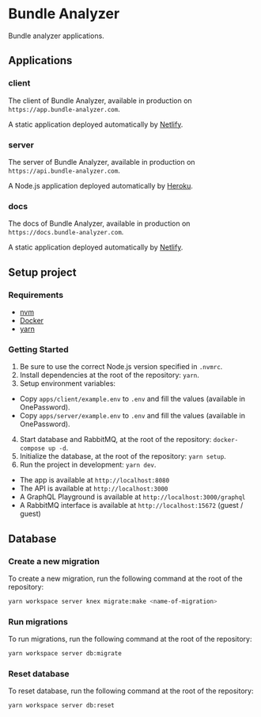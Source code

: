 # Bundle Analyzer

Bundle analyzer applications.

## Applications

### client

The client of Bundle Analyzer, available in production on `https://app.bundle-analyzer.com`.

A static application deployed automatically by [Netlify](https://app.netlify.com/sites/bundle-analyzer-app/).

### server

The server of Bundle Analyzer, available in production on `https://api.bundle-analyzer.com`.

A Node.js application deployed automatically by [Heroku](https://dashboard.heroku.com/apps/bundle-analyzer-api).

### docs

The docs of Bundle Analyzer, available in production on `https://docs.bundle-analyzer.com`.

A static application deployed automatically by [Netlify](https://app.netlify.com/sites/bundle-analyzer-docs/).

## Setup project

### Requirements

- [nvm](https://github.com/nvm-sh/nvm)
- [Docker](https://docker.com)
- [yarn](https://yarnpkg.com)

### Getting Started

1. Be sure to use the correct Node.js version specified in `.nvmrc`.
2. Install dependencies at the root of the repository: `yarn`.
3. Setup environment variables:

- Copy `apps/client/example.env` to `.env` and fill the values (available in OnePassword).
- Copy `apps/server/example.env` to `.env` and fill the values (available in OnePassword).

4. Start database and RabbitMQ, at the root of the repository: `docker-compose up -d`.
5. Initialize the database, at the root of the repository: `yarn setup`.
6. Run the project in development: `yarn dev`.

- The app is available at `http://localhost:8080`
- The API is available at `http://localhost:3000`
- A GraphQL Playground is available at `http://localhost:3000/graphql`
- A RabbitMQ interface is available at `http://localhost:15672` (guest / guest)

## Database

### Create a new migration

To create a new migration, run the following command at the root of the repository:

```bash
yarn workspace server knex migrate:make <name-of-migration>
```

### Run migrations

To run migrations, run the following command at the root of the repository:

```bash
yarn workspace server db:migrate
```

### Reset database

To reset database, run the following command at the root of the repository:

```bash
yarn workspace server db:reset
```
